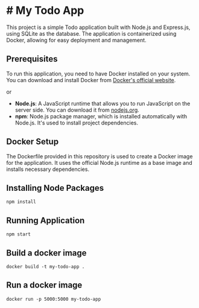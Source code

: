 # # My Todo App

This project is a simple Todo application built with Node.js and Express.js, using SQLite as the database. The application is containerized using Docker, allowing for easy deployment and management.

## Prerequisites

To run this application, you need to have Docker installed on your system. You can download and install Docker from [Docker's official website](https://www.docker.com/products/docker-desktop).
 
 or 

 - **Node.js**: A JavaScript runtime that allows you to run JavaScript on the server side. You can download it from [nodejs.org](https://nodejs.org/).
- **npm**: Node.js package manager, which is installed automatically with Node.js. It's used to install project dependencies.


## Docker Setup

The Dockerfile provided in this repository is used to create a Docker image for the application. It uses the official Node.js runtime as a base image and installs necessary dependencies.

## Installing Node Packages

``` 
npm install

``` 


## Running Application

````
npm start

````

## Build a docker image

``````
docker build -t my-todo-app .

```````
## Run a docker image

````````
docker run -p 5000:5000 my-todo-app

````````
